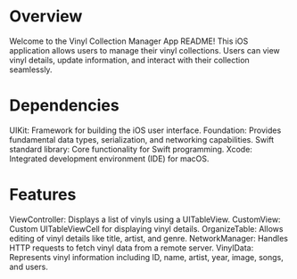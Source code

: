 # Overview

Welcome to the Vinyl Collection Manager App README! This iOS application allows users to manage their vinyl collections. Users can view vinyl details, update information, and interact with their collection seamlessly.

# Dependencies

UIKit: Framework for building the iOS user interface.
Foundation: Provides fundamental data types, serialization, and networking capabilities.
Swift standard library: Core functionality for Swift programming.
Xcode: Integrated development environment (IDE) for macOS.

# Features

ViewController: Displays a list of vinyls using a UITableView.
CustomView: Custom UITableViewCell for displaying vinyl details.
OrganizeTable: Allows editing of vinyl details like title, artist, and genre.
NetworkManager: Handles HTTP requests to fetch vinyl data from a remote server.
VinylData: Represents vinyl information including ID, name, artist, year, image, songs, and users.

